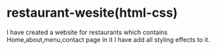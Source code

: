 # restaurant-wesite(html-css)
I have created a website for restaurants which contains Home,about,menu,contact page in it
I have add all styling effects to it.
